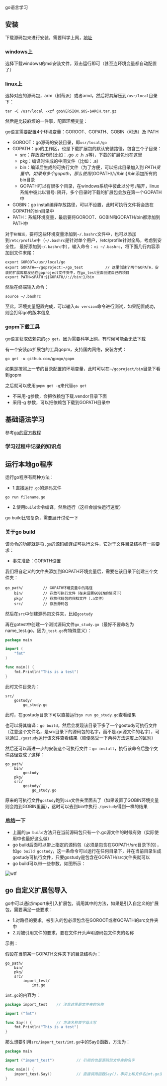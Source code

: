 go语言学习

## 安装

下载源码包来进行安装，需要科学上网，[地址](https://golang.org/dl/)

### windows上

选择下载windows的msi安装文件，双击运行即可（甚至连环境变量都自动配置了）

### linux上

选择对应的源码包，arm（树莓派）或者amd，然后将其解压到`/usr/local`目录下：
```
tar -C /usr/local -xzf go$VERSION.$OS-$ARCH.tar.gz
```

然后是比较麻烦的一件事，配置环境变量：

go语言需要配置4个环境变量：GOROOT、GOPATH、GOBIN（可选）及 PATH 

- GOROOT：go源码的安装目录，即`usr/local/go`
- GOPATH：go的工作区，也是下载扩展包的默认安装路径，包含三个子目录：
  - src：存放源代码(比如：.go .c .h .s等)，下载的扩展包也在这里
  - pkg：编译时生成的中间文件（比如：.a）
  - bin：编译后生成的可执行文件（为了方便，可以把此目录加入到 $PATH 变量中，如果有多个gopath，那么使用${GOPATH//://bin:}/bin添加所有的bin目录
  - GOPATH可以有很多个目录，在windows系统中彼此以分号`;`隔开，linux系统中彼此以冒号`:`隔开，多个目录时下载的扩展包会放在第一个GOPATH中
- GOBIN：go install编译存放路径，可以不设置，此时可执行文件将会放在GOPATH的bin目录中
- PATH：系统环境变量，最后要将GOROOT、GOBIN和GOPATH/bin都添加到PATH中

对于`树莓派`，要将这些环境变量添加到`~/.bashrc`文件中，也可以添加到`/etc/profile`中（`~/.bashrc`是针对单个用户，/etc/profile针对全局，考虑到安全性，
最好添加到`~/.bashrc`中），输入命令：`vi ~/.bashrc`，将下面几行内容添加到文件末尾：
```
export GOROOT=/usr/local/go
export GOPATH=~/goproject:~/go_test          // 这里创建了两个GOPATH，安装的扩展库都发给在goproject文件夹中，在go_test里面创建自己的项目
export PATH=$PATH:${GOPATH//://bin:}/bin
```

然后在终端输入命令：
```
source ~/.bashrc
```

至此，环境变量配置完成，可以输入`do version`命令进行测试，如果配置成功，则会打印go的版本信息

### gopm下载工具

go语言获取依赖包的`go get`，因为需要科学上网，有时候可能会无法下载

有一个安装go扩展包的工具gopm，支持国内网络，安装方式：
```
go get -u github.com/gpmgo/gopm
```

如果是按照上一节的目录配置的环境变量，此时可以在`~/goproject/bin`目录下看到gopm

之后就可以使用`gopm get -g`来代替`go get`

- 不采用-g参数，会把依赖包下载.vendor目录下面
- 采用-g 参数，可以把依赖包下载到GOPATH目录中

## 基础语法学习

参考[go的官方教程](https://tour.golang.org/welcome/1)

### 学习过程中记录的知识点

## 运行本地go程序

运行go程序有两种方法：

- 1.直接运行`.go`的源码文件
```
go run filename.go
```

- 2.使用`build`命令编译，然后运行（这样会加快运行速度）

go build比较复杂，需要展开讨论一下

### 关于go build

该命令的功能就是将`.go`的源码编译成可执行文件，它对于文件目录结构有一些要求：

- 事先准备：GOPATH设置

我们将自定义的文件夹添加到GOPATH环境变量后，需要在该目录下创建三个文件夹：

```
go_path/         // GOPATH环境变量中的路径
    bin/         // 存放可执行文件（在未设置GOBIN的情况下）
    pkg/         // 存放代码包的归档文件（.a文件）
    src/         // 存放源码包
```

然后在`src`中创建源码包文件夹，比如`gostudy`

再在gotest中创建一个测试源码文件`go_study.go`（最好不要命名为name_test.go，因为`_test.go`有特殊意义）：
```go
package main

import (
    "fmt"
)

func main() {
    fmt.Println("This is a test")
}
```

此时文件目录为：
```
src/
    gostudy/
        go_study.go
```

此时，在gostudy目录下可以直接运行`go run go_study.go`查看结果

也可以将其编译：`go build`，然后会发现该目录下多了一个gostudy可执行文件（注意这个文件名，是src目录下的源码包的名字，而不是.go源文件的名字），可以通过`./gostudy`运行该文件查看结果（顺便感受一下两种方法速度上的区别）

然后还可以再进一步的安装这个可执行文件：`go install`，执行该命令后整个文件路径变成了这样：
```
go_path/
    bin/
        gostudy
    pkg/
    src/
        gostudy/
            go_study.go

```

原来的可执行文件`gostudy`跑到`bin`文件夹里面去了（如果设置了GOBIN环境变量则会跑到GOBIN里面），这时可以去到bin中执行`./gostudy`得到一样的结果

### 总结一下

- 上面的`go build`方法只在当前源码包只有一个.go源文件的时候有效（实际使用中也最好这么做）
- go build后面可以带上指定的源码包（必须是包含在GOPATH/src目录下的），如`go build gostudy`，这一条命令可以运行在任何目录下，并在当前目录生成gostudy可执行文件，只要gostudy是包含在GOPATH/src文件夹就可以
- go build可以带一些参数，如图所示：

![wtf](https://github.com/Chunar5354/some_notes/demos/go_study/pic/go_build.png)

## go 自定义扩展包导入

go中可以通过import来引入扩展包，调用其中的方法，如果是引入自定义的扩展包，需要满足一些要求：

- 1.对路径的要求，被引入的包必须包含在GOROOT或者GOPATH的src文件夹中
- 2.对被引用文件的要求，要在文件开头声明源码包文件夹的名称

示例：

假设在当前某一GOPATH文件夹下的目录结构为：
```
go_path/
    bin/
    pkg/
    src/
        import_test/
            imt.go
```

`imt.go`的内容为：
```go
package import_test    // 注意这里是文件夹的名称

import ("fmt")

func Say() {           // 方法名称首字母大写
    fmt.Println("This is a test")
}
```

那么想要引用`src/import_test/imt.go`中的Say()函数，方法为：
```go
package main

import ("import_test")          // 引用的也是源码包文件夹的名字

func main() {
    import_test.Say()           // 直接调用函数Say()，事实上和文件名imt.go没啥关系
}
```

